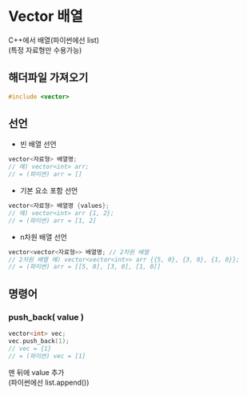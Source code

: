 # Vector 배열
C++에서 배열(파이썬에선 list) <br>
(특정 자료형만 수용가능)


## 해더파일 가져오기
```cpp
#include <vector>
```

## 선언
- 빈 배열 선언
```cpp
vector<자료형> 배열명;
// 예) vector<int> arr;
// = (파이썬) arr = []
```
- 기본 요소 포함 선언
```cpp
vector<자료형> 배열명 {values};
// 예) vector<int> arr {1, 2};
// = (파이썬) arr = [1, 2]
```

- n차원 배열 선언
```cpp
vector<vector<자료형>> 배열명; // 2차원 배열
// 2차원 배열 예) vector<vector<int>> arr {{5, 0}, {3, 0}, {1, 0}};
// = (파이썬) arr = [[5, 0], [3, 0], [1, 0]]
```

## 명령어
### push_back( value )
```cpp
vector<int> vec;
vec.push_back(1);
// vec = {1}
// = (파이썬) vec = [1]
```
맨 뒤에 value 추가 <br>
(파이썬에선 list.append())
